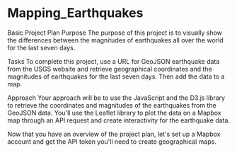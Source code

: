 # Mapping_Earthquakes

Basic Project Plan
Purpose
The purpose of this project is to visually show the differences between the magnitudes of earthquakes all over the world for the last seven days.

Tasks
To complete this project, use a URL for GeoJSON earthquake data from the USGS website and retrieve geographical coordinates and the magnitudes of earthquakes for the last seven days. Then add the data to a map.

Approach
Your approach will be to use the JavaScript and the D3.js library to retrieve the coordinates and magnitudes of the earthquakes from the GeoJSON data. You'll use the Leaflet library to plot the data on a Mapbox map through an API request and create interactivity for the earthquake data.

Now that you have an overview of the project plan, let's set up a Mapbox account and get the API token you'll need to create geographical maps.